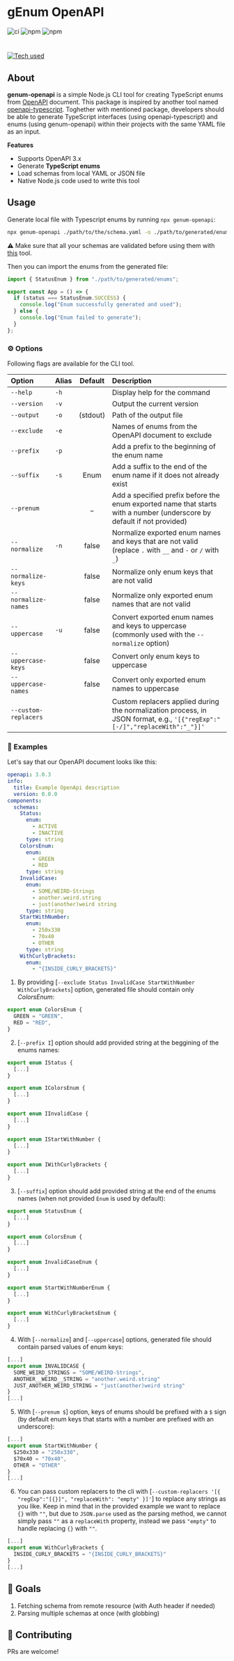 # gEnum OpenAPI

![ci](https://github.com/mrdannael/genum-openapi/actions/workflows/nodejs.yaml/badge.svg)
![npm](https://img.shields.io/npm/v/genum-openapi)
![npm](https://img.shields.io/npm/dm/genum-openapi)

#

[![Tech used](https://skillicons.dev/icons?i=nodejs,ts)](https://skillicons.dev/)

## About

**genum-openapi** is a simple Node.js CLI tool for creating TypeScript enums from [OpenAPI](https://spec.openapis.org/oas/latest.html) document. This package is inspired by another tool named [openapi-typescript](https://github.com/drwpow/openapi-typescript/blob/main/packages/openapi-typescript). Toghether with mentioned package, developers should be able to generate TypeScript interfaces (using openapi-typescript) and enums (using genum-openapi) within their projects with the same YAML file as an input.

**Features**

- Supports OpenAPI 3.x
- Generate **TypeScript enums**
- Load schemas from local YAML or JSON file
- Native Node.js code used to write this tool

## Usage

Generate local file with Typescript enums by running `npx genum-openapi`:

```bash
npx genum-openapi ./path/to/the/schema.yaml -o ./path/to/generated/enums.ts
```

:warning: Make sure that all your schemas are validated before using them with [this](https://redocly.com/docs/cli/commands/lint/) tool.

Then you can import the enums from the generated file:

```ts
import { StatusEnum } from "./path/to/generated/enums";

export const App = () => {
  if (status === StatusEnum.SUCCESS) {
    console.log("Enum successfully generated and used");
  } else {
    console.log("Enum failed to generate");
  }
};
```

### :gear: Options

Following flags are available for the CLI tool.

| Option              | Alias | Default   | Description                                                                                                                |
| :------------------ | :---- | :-------: | :------------------------------------------------------------------------------------------------------------------------- |
| `--help`            | `-h`  |           | Display help for the command                                                                                               |
| `--version`         | `-v`  |           | Output the current version                                                                                                 | 
| `--output`          | `-o`  | (stdout)  | Path of the output file                                                                                                    |
| `--exclude`         | `-e`  |           | Names of enums from the OpenAPI document to exclude                                                                        |
| `--prefix`          | `-p`  |           | Add a prefix to the beginning of the enum name                                                                             |
| `--suffix`          | `-s`  |   Enum    | Add a suffix to the end of the enum name if it does not already exist                                                      |
| `--prenum`          |       |     _     | Add a specified prefix before the enum exported name that starts with a number (underscore by default if not provided)     |
| `--normalize`       | `-n`  |   false   | Normalize exported enum names and keys that are not valid (replace `.` with `__` and `-` or `/` with `_`)                  |
| `--normalize-keys`  |       |   false   | Normalize only enum keys that are not valid                                                                                |
| `--normalize-names` |       |   false   | Normalize only exported enum names that are not valid                                                                      |
| `--uppercase`       | `-u`  |   false   | Convert exported enum names and keys to uppercase (commonly used with the `--normalize` option)                            |
| `--uppercase-keys`  |       |   false   | Convert only enum keys to uppercase                                                                                        |
| `--uppercase-names` |       |   false   | Convert only exported enum names to uppercase                                                                              |
| `--custom-replacers`|       |           | Custom replacers applied during the normalization process, in JSON format, e.g., `'[{"regExp":"[-/]","replaceWith":"_"}]'` |

### :book: Examples

Let's say that our OpenAPI document looks like this:

```yaml
openapi: 3.0.3
info:
  title: Example OpenApi description
  version: 0.0.0
components:
  schemas:
    Status:
      enum:
        - ACTIVE
        - INACTIVE
      type: string
    ColorsEnum:
      enum:
        - GREEN
        - RED
      type: string
    InvalidCase:
      enum:
        - SOME/WEIRD-Strings
        - another.weird.string
        - just(another)weird string
      type: string
    StartWithNumber:
      enum:
        - 250x330
        - 70x40
        - OTHER
      type: string
    WithCurlyBrackets:
      enum:
        - "{INSIDE_CURLY_BRACKETS}"
```

1. By providing [`--exclude Status InvalidCase StartWithNumber WithCurlyBrackets`] option, generated file should contain only _ColorsEnum_:

```ts
export enum ColorsEnum {
  GREEN = "GREEN",
  RED = "RED",
}
```

2. [`--prefix I`] option should add provided string at the beggining of the enums names:

```ts
export enum IStatus {
  [...]
}

export enum IColorsEnum {
  [...]
}

export enum IInvalidCase {
  [...]
}

export enum IStartWithNumber {
  [...]
}

export enum IWithCurlyBrackets {
  [...]
}
```

3. [`--suffix`] option should add provided string at the end of the enums names (when not provided `Enum` is used by default):

```ts
export enum StatusEnum {
  [...]
}

export enum ColorsEnum {
  [...]
}

export enum InvalidCaseEnum {
  [...]
}

export enum StartWithNumberEnum {
  [...]
}

export enum WithCurlyBracketsEnum {
  [...]
}
```

4. With [`--normalize`] and [`--uppercase`] options, generated file should contain parsed values of enum keys:

```ts
[...]
export enum INVALIDCASE {
  SOME_WEIRD_STRINGS = "SOME/WEIRD-Strings",
  ANOTHER__WEIRD__STRING = "another.weird.string"
  JUST_ANOTHER_WEIRD_STRING = "just(another)weird string"
}
[...]
```

5. With [`--prenum $`] option, keys of enums should be prefixed with a `$` sign (by default enum keys that starts with a number are prefixed with an underscore):

```ts
[...]
export enum StartWithNumber {
  $250x330 = "250x330",
  $70x40 = "70x40",
  OTHER = "OTHER"
}
[...]
```

6. You can pass custom replacers to the cli with [`--custom-replacers '[{ "regExp":"[{}]", "replaceWith": "empty" }]'`] to replace any strings as you like. Keep in mind that in the provided example we want to replace `{}` with `""`, but due to `JSON.parse` used as the parsing method, we cannot simply pass `""` as a `replaceWith` property, instead we pass `"empty"` to handle replacing `{}` with `""`.

```ts
[...]
export enum WithCurlyBrackets {
  INSIDE_CURLY_BRACKETS = "{INSIDE_CURLY_BRACKETS}"
}
[...]
```

## :mega: Goals

1. Fetching schema from remote resource (with Auth header if needed)
2. Parsing multiple schemas at once (with globbing)

## :couple_with_heart: Contributing

PRs are welcome!
